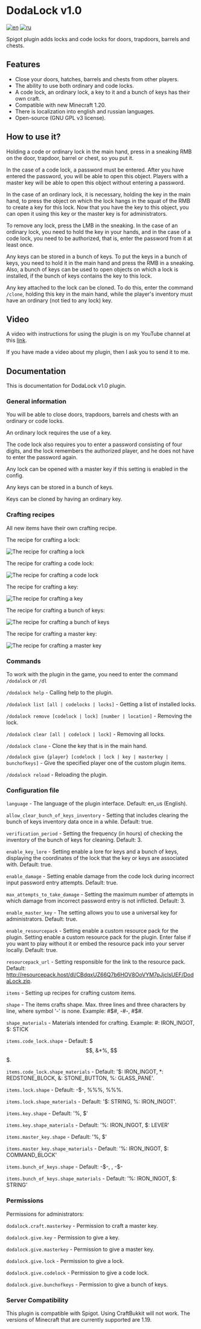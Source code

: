 # DodaLock v1.0
[![en](https://img.shields.io/badge/lang-en-red.svg)](README.md)
[![ru](https://img.shields.io/badge/lang-ru-blue.svg)](README.ru.md)

Spigot plugin adds locks and code locks for doors, trapdoors, barrels and chests.

## Features

* Close your doors, hatches, barrels and chests from other players.
* The ability to use both ordinary and code locks.
* A code lock, an ordinary lock, a key to it and a bunch of keys has
  their own craft.
* Compatible with new Minecraft 1.20.
* There is localization into english and russian languages.
* Open-source (GNU GPL v3 license).

## How to use it?

Holding a code or ordinary lock in the main hand, press in a sneaking
RMB on the door, trapdoor, barrel or chest, so you put it.

In the case of a code lock, a password must be entered. After
you have entered the password, you will be able to open this object. Players with
a master key will be able to open this object without entering a password.

In the case of an ordinary lock, it is necessary, holding the key in the main hand,
to press the object on which the lock hangs in the squat of the RMB
to create a key for this lock. Now that you
have the key to this object, you can open it using
this key or the master key is for administrators.

To remove any lock, press the LMB in the sneaking. In the case of an
ordinary lock, you need to hold the key in your hands, and in the case of a
code lock, you need to be authorized, that is, enter
the password from it at least once.

Any keys can be stored in a bunch of keys. To put the keys in
a bunch of keys, you need to hold it in the main hand and
press the RMB in a sneaking. Also, a bunch of keys can be used to open
objects on which a lock is installed, if the bunch of keys contains
the key to this lock.

Any key attached to the lock can be cloned. To do this, 
enter the command `/clone`, holding this key in the main hand, 
while the player's inventory must have an ordinary (not
tied to any lock) key.

## Video

A video with instructions for using the plugin is on my YouTube channel at this [link](https://youtu.be/pOgOVg9vnRY).

If you have made a video about my plugin, 
then I ask you to send it to me.

## Documentation

This is documentation for DodaLock v1.0 plugin.

### General information

You will be able to close doors, trapdoors, barrels and chests with an
ordinary or code locks.

An ordinary lock requires the use of a key.

The code lock also requires you to enter a password consisting of four digits,
and the lock remembers the authorized player, and he does not have
to enter the password again.

Any lock can be opened with a master key if this setting
is enabled in the config.

Any keys can be stored in a bunch of keys.

Keys can be cloned by having an ordinary key.

### Crafting recipes

All new items have their own crafting recipe.

The recipe for crafting a lock:

![The recipe for crafting a lock](https://github.com/dodabyte/DodaLock/blob/screenshots/recipe_crafts_images/lock_craft.png?raw=true)

The recipe for crafting a code lock:

![The recipe for crafting a code lock](https://github.com/dodabyte/DodaLock/blob/screenshots/recipe_crafts_images/code_lock_craft.png?raw=true)

The recipe for crafting a key:

![The recipe for crafting a key](https://github.com/dodabyte/DodaLock/blob/screenshots/recipe_crafts_images/key_craft.png?raw=true)

The recipe for crafting a bunch of keys:

![The recipe for crafting a bunch of keys](https://github.com/dodabyte/DodaLock/blob/screenshots/recipe_crafts_images/bunch_of_keys_craft.png?raw=true)

The recipe for crafting a master key:

![The recipe for crafting a master key](https://github.com/dodabyte/DodaLock/blob/screenshots/recipe_crafts_images/master_key_craft.png?raw=true)

### Commands

To work with the plugin in the game, you need to enter the command 
`/dodalock` or `/dl`

`/dodalock help` - Calling help to the plugin.

`/dodalock list [all | codelocks | locks]` - Getting a list of installed locks.

`/dodalock remove [codelock | lock] [number | location]` - Removing the lock.

`/dodalock clear [all | codelock | lock]` - Removing all locks.

`/dodalock clone` - Clone the key that is in the main hand.

`/dodalock give {player} [codelock | lock | key | masterkey | bunchofkeys]` - Give the specified player one of the custom plugin items.

`/dodalock reload` - Reloading the plugin.

### Configuration file

`language` - The language of the plugin interface. Default: en_us (English).

`allow_clear_bunch_of_keys_inventory` - Setting that includes clearing the bunch of keys inventory data once in a while. Default: true.

`verification_period` - Setting the frequency (in hours) of checking the inventory of the bunch of keys for cleaning. Default: 3.

`enable_key_lore` - Setting enable a lore for keys and a bunch of keys, displaying the coordinates of the lock that the key or keys are associated with. Default: true.

`enable_damage` - Setting enable damage from the code lock during incorrect input password entry attempts. Default: true.

`max_attempts_to_take_damage` - Setting the maximum number of attempts in which damage from incorrect password entry is not inflicted. Default: 3.

`enable_master_key` - The setting allows you to use a universal key for administrators. Default: true.

`enable_resourcepack` - Setting enable a custom resource pack for the plugin. Setting enable a custom resource pack for the plugin. Enter false if you want to play without it or embed the resource pack into your server locally. Default: true.

`resourcepack_url` - Setting responsible for the link to the resource pack. Default: http://resourcepack.host/dl/CBdqxUZ66Q7b6HOV8OoVYM7pJjclsUEF/DodaLock.zip.

`items` - Setting up recipes for crafting custom items.

`shape` - The items crafts shape. Max. three lines and three characters by line, where symbol '-' is none. Example: #$#, -#-, #$#.

`shape_materials` - Materials intended for crafting. Example: #: IRON_INGOT, $: STICK

`items.code_lock.shape` - Default: $$$, &*%, $$$.

`items.code_lock.shape_materials` - Default: '$: IRON_INGOT, *: REDSTONE_BLOCK, &: STONE_BUTTON, %: GLASS_PANE'.

`items.lock.shape` - Default: -$-, %%%, %%%.

`items.lock.shape_materials` - Default: '$: STRING, %: IRON_INGOT'.

`items.key.shape` - Default: '%, $'

`items.key.shape_materials` - Default: '%: IRON_INGOT, $: LEVER'

`items.master_key.shape` - Default:  '%, $'

`items.master_key.shape_materials` - Default: '%: IRON_INGOT, $: COMMAND_BLOCK'

`items.bunch_of_keys.shape` - Default: -$-, $%$, -$-

`items.bunch_of_keys.shape_materials` - Default: '%: IRON_INGOT, $: STRING'

### Permissions

Permissions for administrators:

`dodalock.craft.masterkey` - Permission to craft a master key.

`dodalock.give.key` - Permission to give a key.

`dodalock.give.masterkey` - Permission to give a master key.

`dodalock.give.lock` - Permission to give a lock.

`dodalock.give.codelock` - Permission to give a code lock.

`dodalock.give.bunchofkeys` - Permission to give a bunch of keys.

### Server Compatibility

This plugin is compatible with Spigot. 
Using CraftBukkit will not work. 
The versions of Minecraft that are currently supported are 1.19.
